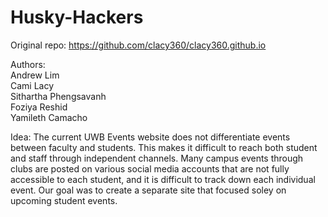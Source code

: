 # Husky-Hackers

Original repo: https://github.com/clacy360/clacy360.github.io

Authors:  
      Andrew Lim  
      Cami Lacy  
      Sithartha Phengsavanh  
      Foziya Reshid  
      Yamileth Camacho  

Idea: The current UWB Events website does not differentiate events between faculty and students.
      This makes it difficult to reach both student and staff through independent channels.
      Many campus events through clubs are posted on various social media accounts that are not
      fully accessible to each student, and it is difficult to track down each individual event.
      Our goal was to create a separate site that focused soley on upcoming student events.
